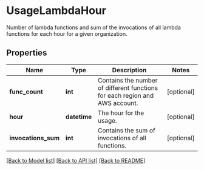 # UsageLambdaHour

Number of lambda functions and sum of the invocations of all lambda functions for each hour for a given organization.

## Properties

| Name                | Type         | Description                                                                 | Notes      |
| ------------------- | ------------ | --------------------------------------------------------------------------- | ---------- |
| **func_count**      | **int**      | Contains the number of different functions for each region and AWS account. | [optional] |
| **hour**            | **datetime** | The hour for the usage.                                                     | [optional] |
| **invocations_sum** | **int**      | Contains the sum of invocations of all functions.                           | [optional] |

[[Back to Model list]](README.md#documentation-for-models) [[Back to API list]](README.md#documentation-for-api-endpoints) [[Back to README]](README.md)
